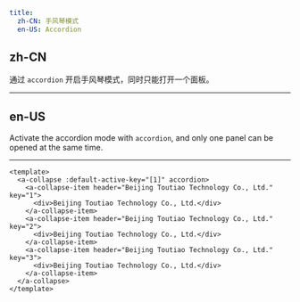 ```yaml
title:
  zh-CN: 手风琴模式
  en-US: Accordion
```

## zh-CN

通过 `accordion` 开启手风琴模式，同时只能打开一个面板。

---

## en-US

Activate the accordion mode with `accordion`, and only one panel can be opened at the same time.

---

```vue
<template>
  <a-collapse :default-active-key="[1]" accordion>
    <a-collapse-item header="Beijing Toutiao Technology Co., Ltd." key="1">
      <div>Beijing Toutiao Technology Co., Ltd.</div>
    </a-collapse-item>
    <a-collapse-item header="Beijing Toutiao Technology Co., Ltd." key="2">
      <div>Beijing Toutiao Technology Co., Ltd.</div>
    </a-collapse-item>
    <a-collapse-item header="Beijing Toutiao Technology Co., Ltd." key="3">
      <div>Beijing Toutiao Technology Co., Ltd.</div>
    </a-collapse-item>
  </a-collapse>
</template>
```
